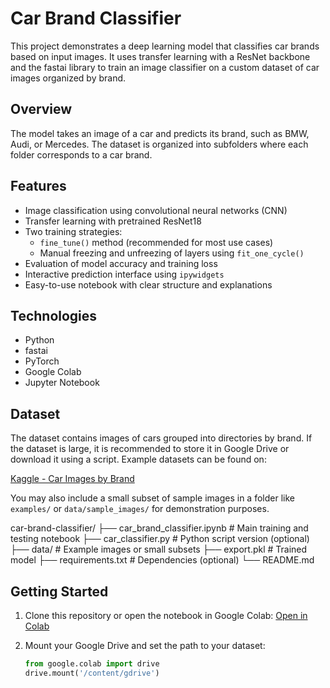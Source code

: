 # Car Brand Classifier

This project demonstrates a deep learning model that classifies car brands based on input images. It uses transfer learning with a ResNet backbone and the fastai library to train an image classifier on a custom dataset of car images organized by brand.

## Overview

The model takes an image of a car and predicts its brand, such as BMW, Audi, or Mercedes. The dataset is organized into subfolders where each folder corresponds to a car brand.

## Features

- Image classification using convolutional neural networks (CNN)
- Transfer learning with pretrained ResNet18
- Two training strategies:
  - `fine_tune()` method (recommended for most use cases)
  - Manual freezing and unfreezing of layers using `fit_one_cycle()`
- Evaluation of model accuracy and training loss
- Interactive prediction interface using `ipywidgets`
- Easy-to-use notebook with clear structure and explanations

## Technologies

- Python
- fastai
- PyTorch
- Google Colab
- Jupyter Notebook

## Dataset

The dataset contains images of cars grouped into directories by brand. If the dataset is large, it is recommended to store it in Google Drive or download it using a script. Example datasets can be found on:

[Kaggle - Car Images by Brand](https://www.kaggle.com/datasets/elaroussi/car-images)

You may also include a small subset of sample images in a folder like `examples/` or `data/sample_images/` for demonstration purposes.


car-brand-classifier/
├── car_brand_classifier.ipynb   # Main training and testing notebook
├── car_classifier.py            # Python script version (optional)
├── data/                        # Example images or small subsets
├── export.pkl                   # Trained model
├── requirements.txt             # Dependencies (optional)
└── README.md


## Getting Started

1. Clone this repository or open the notebook in Google Colab:
   [Open in Colab](https://colab.research.google.com/github/your-username/car-brand-classifier/blob/main/car_brand_classifier.ipynb)

2. Mount your Google Drive and set the path to your dataset:
   ```python
   from google.colab import drive
   drive.mount('/content/gdrive')


